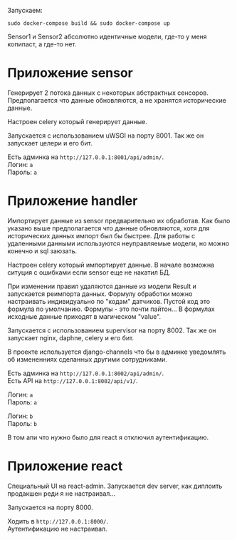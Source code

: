 Запускаем:

`sudo docker-compose build && sudo docker-compose up`

Sensor1 и Sensor2 абсолютно идентичные модели, где-то у меня копипаст, а где-то нет.

# Приложение sensor

Генерирует 2 потока данных с некоторых абстрактных сенсоров.
Предполагается что данные обновляются, а не хранятся исторические данные.

Настроен celery который генерирует данные.

Запускается с использованием uWSGI на порту 8001.
Так же он запускает целери и его бит.

Есть админка на `http://127.0.0.1:8001/api/admin/`.<br />
Логин: `a`<br />
Пароль: `a`<br />

# Приложение handler

Импортирует данные из sensor предварительно их обработав.
Как было указано выше предполагается что данные обновляются, хотя для исторических данных импорт был бы быстрее.
Для работы с удаленными данными используются неуправляемые модели, но можно конечно и sql заюзать.

Настроен celery который импортирует данные.
В начале возможна ситуция с ошибками если sensor еще не накатил БД.

При изменении правил удаляются данные из модели Result и запускается реимпорта данных.
Формулу обработки можно настраивать индивидуально по "кодам" датчиков.
Пустой код это формула по умолчанию.
Формулы - это почти пайтон... 
В формулах исходные данные приходят в магическом "value".

Запускается с использованием supervisor на порту 8002.
Так же он запускает nginx, daphne, celery и его бит.

В проекте используется django-channels что бы в админке 
уведомлять об измененниях сделанных другими сотрудниками.

Есть админка на `http://127.0.0.1:8002/api/admin/`.<br />
Есть API на `http://127.0.0.1:8002/api/v1/`.<br />

Логин: `a`<br />
Пароль: `a`<br />

Логин: `b`<br />
Пароль: `b`<br />

В том апи что нужно было для react я отключил аутентификацию.


# Приложение react

Специальный UI на react-admin.
Запускается dev server, как диплоить продакшен реди я не настраивал...

Запускается на порту 8000.

Ходить в `http://127.0.0.1:8000/`.<br />
Аутентификацию не настраивал.


